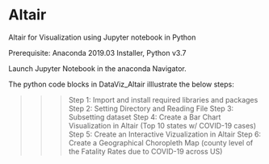 # Altair
Altair for Visualization using Jupyter notebook in Python

Prerequisite: Anaconda 2019.03 Installer, Python v3.7 

Launch Jupyter Notebook in the anaconda Navigator.

The python code blocks in DataViz_Altair illlustrate the below steps:

>>>Step 1: Import and install required libraries and packages 
>>>Step 2: Setting Directory and Reading File
>>>Step 3: Subsetting dataset
>>>Step 4: Create a Bar Chart Visualization in Altair  (Top 10 states w/ COVID-19 cases) 
>>>Step 5: Create an Interactive Vizualization in Altair
>>>Step 6: Create  a Geographical Choropleth Map (county level of the Fatality Rates due to COVID-19  across US)


